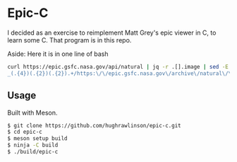 # Epic-C

I decided as an exercise to reimplement Matt Grey's epic viewer in C, to learn
some C. That program is in this repo.

Aside: Here it is in one line of bash

```bash
curl https://epic.gsfc.nasa.gov/api/natural | jq -r .[].image | sed -E 's/epic_1b
_(.{4})(.{2})(.{2}).+/https:\/\/epic.gsfc.nasa.gov\/archive\/natural\/\1\/\2\/\3\/png\/\0.png/' | xargs feh -x --slideshow-delay 1
```

## Usage

Built with Meson.

```bash
$ git clone https://github.com/hughrawlinson/epic-c.git
$ cd epic-c
$ meson setup build
$ ninja -C build
$ ./build/epic-c
```
